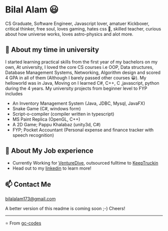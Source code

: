 # Bilal Alam 😃
CS Graduate, Software Engineer, Javascript lover, amatuer Kickboxer, critical thinker, free soul, loves gaming, hates css :see_no_evil:, skilled teacher, curious about how universe works, loves astro-physics and alot more.

## 🧐 About my time in university
I started learning practical skills from the first year of my bachelors on my own, At university, I loved the core CS courses i.e OOP, Data structures, Database Management Systems, Networking, Algorithm design and scored 4 GPA in all of them (Although I barely passed other courses :grinning:). My helloworld was in Java, Moving on I learned C#, C++, C ,javascript, python during the 4 years. My university projects from beginner level to FYP includes
- An Inventory Management System (Java, JDBC, Mysql, JavaFX)
- Snake Game (C#, windows form)
- Script-o-compiler (compiler written in typescript)
- MS Paint Replica (OpenGL, C++)
- A 2D Game; Pappu Khalabaz  (unity3d, C#)
- FYP; Pocket Accountant (Personal expense and finance tracker with speech recognition) 


## 👯 About My Job experience

- Currently Working for [VentureDive](https:www.venturedive.com), outsourced fulltime to [KeepTruckin](https://keeptruckin.com)
- Head out to my [linkedin](https://www.linkedin.com/in/bilal-alam/) to learn more!


## 📫 Contact Me
bilalalam173@gmail.com

A better version of this readme is coming soon ;-) Cheers!

---
⭐️ From [gc-codes](https://github.com/gc-codes)
